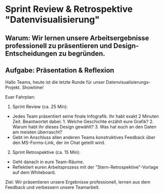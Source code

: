 # Sprint Review & Retrospektive "Datenvisualisierung"

## Warum: Wir lernen unsere Arbeitsergebnisse professionell zu präsentieren und Design-Entscheidungen zu begründen.

## Aufgabe: Präsentation & Reflexion

Hallo Teams,
heute ist die letzte Runde für unser Datenvisualisierungs-Projekt. Showtime!

Euer Fahrplan:
1. Sprint Review (ca. 25 Min):
- Jedes Team präsentiert seine finale Infografik. Ihr habt exakt 2 Minuten Zeit. Beantwortet dabei: 1. Welche Geschichte erzählt eure Grafik? 2. Warum habt ihr dieses Design gewählt? 3. Was hat euch an den Daten am meisten überrascht?
- Gebt im Anschluss allen anderen Teams konstruktives Feedback über den MS-Forms-Link, der im Chat geteilt wird.

2. Sprint Retrospektive (ca. 15 Min):
- Geht danach in eure Team-Räume.
- Reflektiert euren Arbeitsprozess mit der "Stern-Retrospektive"-Vorlage auf dem Whiteboard.

Ziel: Wir präsentieren unsere Ergebnisse professionell, lernen aus dem Feedback und verbessern unsere Teamarbeit. 


